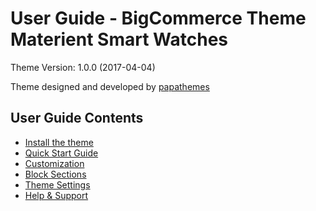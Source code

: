 # User Guide - BigCommerce Theme Materient Smart Watches

Theme Version: 1.0.0 (2017-04-04)

Theme designed and developed by [papathemes](http://papathemes.com) 

## User Guide Contents

* [Install the theme](installation.md)
* [Quick Start Guide](quickstart.md)
* [Customization](customization.md)
* [Block Sections](sections.md)
* [Theme Settings](settings.md)
* [Help & Support](support.md)